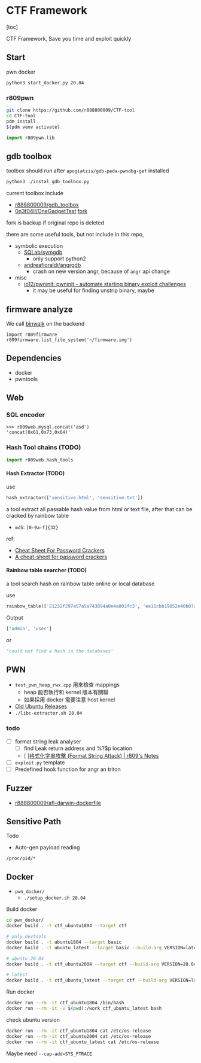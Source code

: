 # CTF Framework

[toc]

CTF Framework, Save you time and exploit quickly

## Start
pwn docker
```
python3 start_docker.py 20.04
```

### r809pwn
```bash
git clone https://github.com/r888800009/CTF-tool
cd CTF-tool
pdm install
$(pdm venv activate)
```

```python
import r809pwn.lib
```

## gdb toolbox
toolbox should run after `apogiatzis/gdb-peda-pwndbg-gef` installed

```bash
python3 ./instal_gdb_toolbox.py
```

current toolbox include
- [r888800009/gdb_toolbox](https://github.com/r888800009/gdb_toolbox)
- [0n3t04ll/OneGadgetTest](https://github.com/0n3t04ll/OneGadgetTest) [fork](https://github.com/r888800009/OneGadgetTest)

fork is backup if original repo is deleted

there are some useful tools, but not include in this repo,
- symbolic execution
  - [SQLab/symgdb](https://github.com/SQLab/symgdb) 
    - only support python2
  - [andreafioraldi/angrgdb](https://github.com/andreafioraldi/angrgdb/tree/master)
    - crash on new version angr, because of `angr` api change
- misc
  - [io12/pwninit: pwninit - automate starting binary exploit challenges](https://github.com/io12/pwninit)
    - it may be useful for finding unstrip binary, maybe

## firmware analyze
We call [binwalk](https://github.com/ReFirmLabs/binwalk) on the backend
```
import r809firmware
r809firmware.list_file_system('~/firmware.img')
```

## Dependencies

- docker
- pwntools

## Web

### SQL encoder

```
>>> r809web.mysql.concat('asd')
'concat(0x61,0x73,0x64)'
```

### Hash Tool chains (TODO)

```python
import r809web.hash_tools
```

#### Hash Extractor (TODO)

use

```python
hash_extractor(['sensitive.html', 'sensitive.txt'])
```

a tool extract all passable hash value from html or text file,  after that can be cracked by rainbow table

- `md5`: `[0-9a-f]{32}`

ref:

- [Cheat Sheet For Password Crackers](https://gist.github.com/crunchprank/61a0ca3f6087b49fabb2)
- [A cheat-sheet for password crackers](https://www.unix-ninja.com/p/A_cheat-sheet_for_password_crackers)

#### Rainbow table searcher (TODO)

a tool search hash on rainbow table online or local database

use

```python
rainbow_table(['21232f297a57a5a743894a0e4a801fc3', 'ee11cbb19052e40b07aac0ca060c23ee'])
```

Output

```python
['admin', 'user']
```

or

```python
'could not find a hash in the databases'
```

## PWN

- `test_pwn_heap_rwx.cpp` 用來檢查 mappings
  - heap 能否執行和 kernel 版本有關聯
  - 如果採用 docker 需要注意 host kernel
- [Old Ubuntu Releases](http://old-releases.ubuntu.com/releases/)
- `./libc-extractor.sh 20.04`

### todo

- [ ] format string leak analyser
  - [ ] find Leak return address and %?$p location
  - [ ][格式化字串攻擊 (Format String Attack) | r809&#39;s Notes](https://r888800009.github.io/software/security/binary/format-string-attack/#%E5%A6%82%E4%BD%95%E5%BF%AB%E9%80%9F%E6%89%BE%E5%88%B0-p-%E5%9C%A8%E8%A8%98%E6%86%B6%E9%AB%94%E4%B8%8A%E9%9D%A2%E7%9A%84%E4%BD%8D%E7%BD%AE)
- [ ] `exploit.py` template
- [ ] Predefined hook function for angr an triton

## Fuzzer
- [r888800009/afl-darwin-dockerfile](https://github.com/r888800009/afl-darwin-dockerfile)

## Sensitive Path

Todo

- Auto-gen payload reading

```
/proc/pid/*
```

## Docker

- `pwn_docker/`
  - `./setup_docker.sh 20.04`

Build docker

```bash
cd pwn_docker/
docker build . -t ctf_ubuntu1804 --target ctf

# only devtools
docker build . -t ubuntu1804 --target basic
docker build . -t ubuntu_latest --target basic --build-arg VERSION=latest

# ubuntu 20.04
docker build . -t ctf_ubuntu2004 --target ctf --build-arg VERSION=20.04

# latest
docker build . -t ctf_ubuntu_latest --target ctf --build-arg VERSION=latest
```

Run docker

```bash
docker run --rm -it ctf_ubuntu1804 /bin/bash
docker run --rm -it -v $(pwd):/work ctf_ubuntu_latest bash
```

check ubuntu version

```bash
docker run --rm -it ctf_ubuntu1804 cat /etc/os-release
docker run --rm -it ctf_ubuntu2004 cat /etc/os-release
docker run --rm -it ctf_ubuntu_latest cat /etc/os-release
```

Maybe need `--cap-add=SYS_PTRACE `
